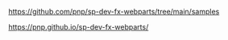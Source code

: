 https://github.com/pnp/sp-dev-fx-webparts/tree/main/samples

https://pnp.github.io/sp-dev-fx-webparts/